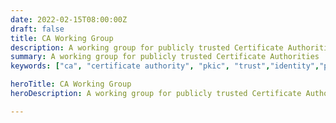 ```yaml
---
date: 2022-02-15T08:00:00Z
draft: false
title: CA Working Group
description: A working group for publicly trusted Certificate Authorities
summary: A working group for publicly trusted Certificate Authorities
keywords: ["ca", "certificate authority", "pkic", "trust","identity","pki","tls","ssl","crypto","iot","devices", "consortium"]

heroTitle: CA Working Group
heroDescription: A working group for publicly trusted Certificate Authorities

---
```


